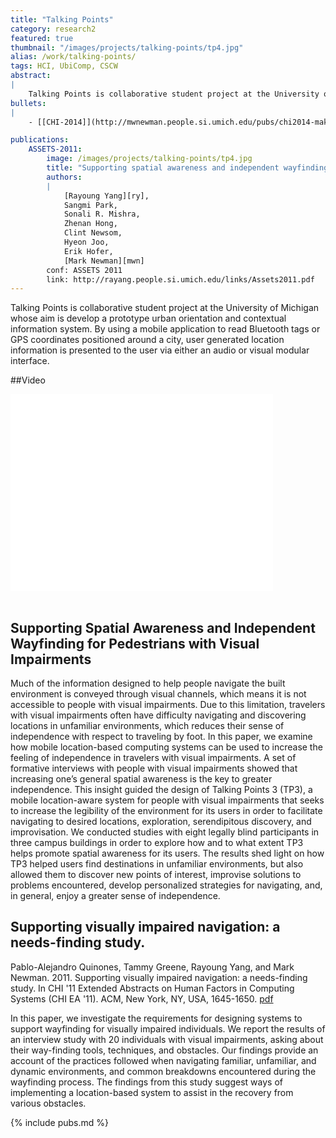 ```yaml
---
title: "Talking Points"
category: research2
featured: true
thumbnail: "/images/projects/talking-points/tp4.jpg"
alias: /work/talking-points/
tags: HCI, UbiComp, CSCW
abstract:
|
    Talking Points is collaborative student project at the University of Michigan whose aim is develop a prototype urban orientation and contextual information system.
bullets:
|
    - [[CHI-2014]](http://mwnewman.people.si.umich.edu/pubs/chi2014-makingsustainable.pdf) [[UbiComp-2013]](/files/yang2013.pdf)

publications:
    ASSETS-2011:
        image: /images/projects/talking-points/tp4.jpg
        title: "Supporting spatial awareness and independent wayfinding for pedestrians with visual impairments"
        authors:
        |
            [Rayoung Yang][ry],
            Sangmi Park, 
            Sonali R. Mishra, 
            Zhenan Hong, 
            Clint Newsom, 
            Hyeon Joo, 
            Erik Hofer,
            [Mark Newman][mwn]
        conf: ASSETS 2011
        link: http://rayang.people.si.umich.edu/links/Assets2011.pdf
---
```


Talking Points is collaborative student project at the University of Michigan whose aim is develop a prototype urban orientation and contextual information system. By using a mobile application to read Bluetooth tags or GPS coordinates positioned around a city, user generated location information is presented to the user via either an audio or visual modular interface. 


##Video

<iframe width="420" height="315" src="//www.youtube.com/embed/pU3uiOkjZ48" frameborder="0" allowfullscreen></iframe>
<br />
<br />

## Supporting Spatial Awareness and Independent Wayfinding for Pedestrians with Visual Impairments

Much of the information designed to help people navigate the
built environment is conveyed through visual channels, which
means it is not accessible to people with visual impairments. Due
to this limitation, travelers with visual impairments often have
difficulty navigating and discovering locations in unfamiliar
environments, which reduces their sense of independence with
respect to traveling by foot. In this paper, we examine how mobile
location-based computing systems can be used to increase the
feeling of independence in travelers with visual impairments. A
set of formative interviews with people with visual impairments
showed that increasing one’s general spatial awareness is the key
to greater independence. This insight guided the design of Talking
Points 3 (TP3), a mobile location-aware system for people with
visual impairments that seeks to increase the legibility of the
environment for its users in order to facilitate navigating to
desired locations, exploration, serendipitous discovery, and
improvisation. We conducted studies with eight legally blind
participants in three campus buildings in order to explore how and
to what extent TP3 helps promote spatial awareness for its users.
The results shed light on how TP3 helped users find destinations
in unfamiliar environments, but also allowed them to discover
new points of interest, improvise solutions to problems
encountered, develop personalized strategies for navigating, and,
in general, enjoy a greater sense of independence.


## Supporting visually impaired navigation: a needs-finding study.

Pablo-Alejandro Quinones, Tammy Greene, Rayoung Yang, and Mark Newman. 2011. Supporting visually impaired navigation: a needs-finding study. In CHI '11 Extended Abstracts on Human Factors in Computing Systems (CHI EA '11). ACM, New York, NY, USA, 1645-1650. [pdf](http://rayang.people.si.umich.edu/links/TalkingPoints-quinones.pdf)

In this paper, we investigate the requirements for designing
systems to support wayfinding for visually impaired
individuals. We report the results of an interview study with
20 individuals with visual impairments, asking about their
way-finding tools, techniques, and obstacles. Our findings
provide an account of the practices followed when navigating
familiar, unfamiliar, and dynamic environments, and common
breakdowns encountered during the wayfinding process. The
findings from this study suggest ways of implementing a
location-based system to assist in the recovery from various
obstacles.

{% include pubs.md %}


